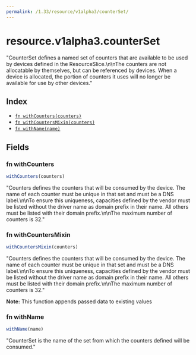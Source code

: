 ```yaml
---
permalink: /1.33/resource/v1alpha3/counterSet/
---
```


# resource.v1alpha3.counterSet

"CounterSet defines a named set of counters that are available to be used by devices defined in the ResourceSlice.\n\nThe counters are not allocatable by themselves, but can be referenced by devices. When a device is allocated, the portion of counters it uses will no longer be available for use by other devices."

## Index

* [`fn withCounters(counters)`](#fn-withcounters)
* [`fn withCountersMixin(counters)`](#fn-withcountersmixin)
* [`fn withName(name)`](#fn-withname)

## Fields

### fn withCounters

```ts
withCounters(counters)
```

"Counters defines the counters that will be consumed by the device. The name of each counter must be unique in that set and must be a DNS label.\n\nTo ensure this uniqueness, capacities defined by the vendor must be listed without the driver name as domain prefix in their name. All others must be listed with their domain prefix.\n\nThe maximum number of counters is 32."

### fn withCountersMixin

```ts
withCountersMixin(counters)
```

"Counters defines the counters that will be consumed by the device. The name of each counter must be unique in that set and must be a DNS label.\n\nTo ensure this uniqueness, capacities defined by the vendor must be listed without the driver name as domain prefix in their name. All others must be listed with their domain prefix.\n\nThe maximum number of counters is 32."

**Note:** This function appends passed data to existing values

### fn withName

```ts
withName(name)
```

"CounterSet is the name of the set from which the counters defined will be consumed."